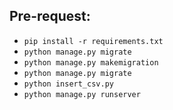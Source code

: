 ## Pre-request:
- `pip install -r requirements.txt` 
- `python manage.py migrate` 
- `python manage.py makemigration`
- `python manage.py migrate` 
- `python insert_csv.py`
- `python manage.py runserver`
